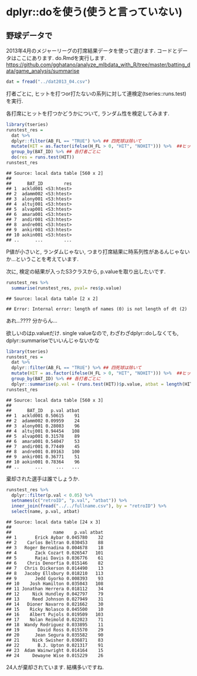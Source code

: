 dplyr::doを使う(使うと言っていない)
========================================================




## 野球データで

2013年4月のメジャーリーグの打席結果データを使って遊びます.
コードとデータはここにあります. do.Rmdを実行します.
https://github.com/gghatano/analyze_mlbdata_with_R/tree/master/batting_data/game_analysis/summarise


```r
dat = fread("../dat2013_04.csv")
```


打者ごとに, ヒットを打つor打たないの系列に対して連検定(tseries::runs.test)を実行. 

各打席にヒットを打つかどうかについて, ランダム性を検定してみます. 


```r
library(tseries)
runstest_res = 
  dat %>% 
  dplyr::filter(AB_FL == "TRUE") %>% ## 四死球は除いて
  mutate(HIT = as.factor(ifelse(H_FL > 0, "HIT", "NOHIT"))) %>%  ##ヒットを打ったかどうか
  group_by(BAT_ID) %>% ## 各打者ごとに
  do(res = runs.test(HIT))
runstest_res
```

```
## Source: local data table [560 x 2]
## 
##      BAT_ID        res
## 1  ackld001 <S3:htest>
## 2  adamm002 <S3:htest>
## 3  alony001 <S3:htest>
## 4  altuj001 <S3:htest>
## 5  alvap001 <S3:htest>
## 6  amara001 <S3:htest>
## 7  andir001 <S3:htest>
## 8  andre001 <S3:htest>
## 9  ankir001 <S3:htest>
## 10 aokin001 <S3:htest>
## ..      ...        ...
```


P値が小さいと, ランダムじゃない, つまり打席結果に時系列性があるんじゃないか...ということを考えています.

次に, 検定の結果が入ったS3クラスから, p.valueを取り出したいです.

```r
runstest_res %>%
  summarise(runstest_res, pval= res$p.value)
```

```
## Source: local data table [2 x 2]
```

```
## Error: Internal error: length of names (0) is not length of dt (2)
```

あれ...???? 分からん...


欲しいのはp.valueだけ.
single valueなので, わざわざdplyr::doしなくても, 
dplyr::summariseでいいんじゃないかな


```r
library(tseries)
runstest_res = 
  dat %>% 
  dplyr::filter(AB_FL == "TRUE") %>% ## 四死球は除いて
  mutate(HIT = as.factor(ifelse(H_FL > 0, "HIT", "NOHIT"))) %>%  ##ヒットを打ったかどうか
  group_by(BAT_ID) %>% ## 各打者ごとに
  dplyr::summarise(p.val = (runs.test(HIT))$p.value, atbat = length(HIT))
runstest_res
```

```
## Source: local data table [560 x 3]
## 
##      BAT_ID   p.val atbat
## 1  ackld001 0.50615    91
## 2  adamm002 0.09959    24
## 3  alony001 0.28083    96
## 4  altuj001 0.94454   108
## 5  alvap001 0.31578    89
## 6  amara001 0.54047    53
## 7  andir001 0.77449    45
## 8  andre001 0.89163   100
## 9  ankir001 0.36771    51
## 10 aokin001 0.78364    96
## ..      ...     ...   ...
```


棄却された選手は誰でしょうか. 


```r
runstest_res %>% 
  dplyr::filter(p.val < 0.05) %>% 
  setnames(c("retroID", "p.val", "atbat")) %>% 
  inner_join(fread("../../fullname.csv"), by = "retroID") %>% 
  select(name, p.val, atbat)
```

```
## Source: local data table [24 x 3]
## 
##                name    p.val atbat
## 1       Erick Aybar 0.045780    32
## 2    Carlos Beltran 0.030453    88
## 3   Roger Bernadina 0.004678    18
## 4       Zack Cozart 0.026547   101
## 5       Rajai Davis 0.036776    61
## 6    Chris Denorfia 0.015146    82
## 7   Chris Dickerson 0.014490    13
## 8   Jacoby Ellsbury 0.018210   113
## 9       Jedd Gyorko 0.008393    93
## 10    Josh Hamilton 0.035043   108
## 11 Jonathan Herrera 0.018112    34
## 12     Nick Hundley 0.042797    79
## 13     Reed Johnson 0.027949    31
## 14   Dioner Navarro 0.021662    30
## 15    Ricky Nolasco 0.045500    10
## 16    Albert Pujols 0.019509   103
## 17    Nolan Reimold 0.022023    71
## 18  Wandy Rodriguez 0.033895    11
## 19       David Ross 0.015570    29
## 20      Jean Segura 0.035582    90
## 21     Nick Swisher 0.036871    83
## 22       B.J. Upton 0.021317    91
## 23  Adam Wainwright 0.014164    15
## 24     Dewayne Wise 0.015229    26
```


24人が棄却されています. 結構多いですね. 

